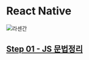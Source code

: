 # React Native

![라센간](https://t1.daumcdn.net/cafeattach/mEr9/05174e6f76f09a92519478418bc5f51d9f5b860d)


## [Step 01 - JS 문법정리](https://github.com/BOLTB0X/React-Native/tree/main/Step01)